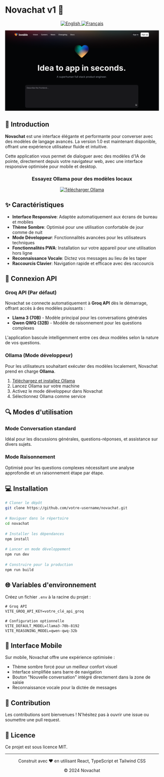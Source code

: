 # Novachat v1 🤖

<div align="center">
  <a href="README.md">
    <img src="https://img.shields.io/badge/English-🇬🇧-blue?style=for-the-badge" alt="English" />
  </a>
  <a href="README.fr.md">
    <img src="https://img.shields.io/badge/Français-🇫🇷-blue?style=for-the-badge" alt="Français" />
  </a>
</div>

![Novachat](public/og-image.png)

## 🚀 Introduction

**Novachat** est une interface élégante et performante pour converser avec des modèles de langage avancés. La version 1.0 est maintenant disponible, offrant une expérience utilisateur fluide et intuitive.

Cette application vous permet de dialoguer avec des modèles d'IA de pointe, directement depuis votre navigateur web, avec une interface responsive optimisée pour mobile et desktop.

<div align="center">
  <h3>Essayez Ollama pour des modèles locaux</h3>
  <a href="https://ollama.com" target="_blank">
    <img src="https://img.shields.io/badge/Télécharger-Ollama-5A67D8?style=for-the-badge&logo=docker&logoColor=white" alt="Télécharger Ollama" />
  </a>
</div>

## ✨ Caractéristiques

- **Interface Responsive**: Adaptée automatiquement aux écrans de bureau et mobiles
- **Thème Sombre**: Optimisé pour une utilisation confortable de jour comme de nuit
- **Mode Développeur**: Fonctionnalités avancées pour les utilisateurs techniques
- **Fonctionnalités PWA**: Installation sur votre appareil pour une utilisation hors ligne
- **Reconnaissance Vocale**: Dictez vos messages au lieu de les taper
- **Raccourcis Clavier**: Navigation rapide et efficace avec des raccourcis

## 🔌 Connexion API

### Groq API (Par défaut)

Novachat se connecte automatiquement à **Groq API** dès le démarrage, offrant accès à des modèles puissants :

- **Llama 3 (70B)** - Modèle principal pour les conversations générales
- **Qwen QWQ (32B)** - Modèle de raisonnement pour les questions complexes

L'application bascule intelligemment entre ces deux modèles selon la nature de vos questions.

### Ollama (Mode développeur)

Pour les utilisateurs souhaitant exécuter des modèles localement, Novachat prend en charge **Ollama**.

1. [Téléchargez et installez Ollama](https://ollama.com)
2. Lancez Ollama sur votre machine
3. Activez le mode développeur dans Novachat
4. Sélectionnez Ollama comme service

## 🔍 Modes d'utilisation

### Mode Conversation standard

Idéal pour les discussions générales, questions-réponses, et assistance sur divers sujets.

### Mode Raisonnement

Optimisé pour les questions complexes nécessitant une analyse approfondie et un raisonnement étape par étape.

## 💻 Installation

```bash
# Cloner le dépôt
git clone https://github.com/votre-username/novachat.git

# Naviguer dans le répertoire
cd novachat

# Installer les dépendances
npm install

# Lancer en mode développement
npm run dev

# Construire pour la production
npm run build
```

## 🌐 Variables d'environnement

Créez un fichier `.env` à la racine du projet :

```
# Groq API
VITE_GROQ_API_KEY=votre_clé_api_groq

# Configuration optionnelle
VITE_DEFAULT_MODEL=llama3-70b-8192
VITE_REASONING_MODEL=qwen-qwq-32b
```

## 📱 Interface Mobile

Sur mobile, Novachat offre une expérience optimisée :

- Thème sombre forcé pour un meilleur confort visuel
- Interface simplifiée sans barre de navigation
- Bouton "Nouvelle conversation" intégré directement dans la zone de saisie
- Reconnaissance vocale pour la dictée de messages

## 🤝 Contribution

Les contributions sont bienvenues ! N'hésitez pas à ouvrir une issue ou soumettre une pull request.

## 📝 Licence

Ce projet est sous licence MIT.

---

<div align="center">
  <p>Construit avec ❤️ en utilisant React, TypeScript et Tailwind CSS</p>
  <p>© 2024 Novachat</p>
</div> 